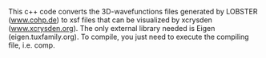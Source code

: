 This c++ code converts the 3D-wavefunctions files generated by LOBSTER (www.cohp.de) to xsf files that can be visualized by xcrysden (www.xcrysden.org).
The only external library needed is Eigen (eigen.tuxfamily.org). To compile, you just need to execute the compiling file, i.e. comp.
